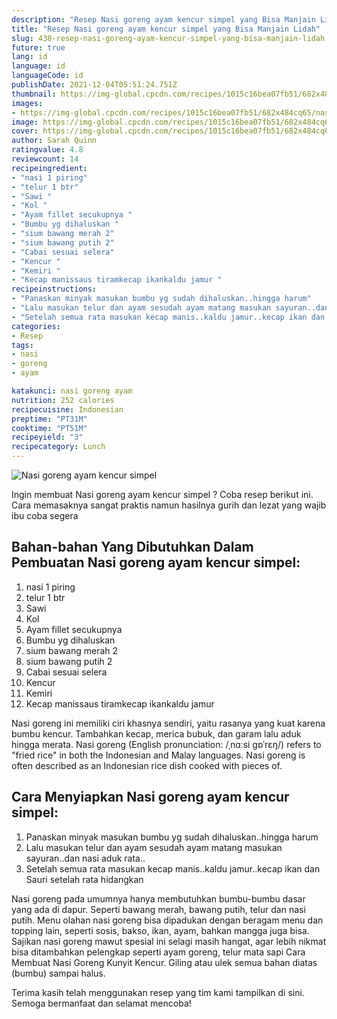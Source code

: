 ```yaml
---
description: "Resep Nasi goreng ayam kencur simpel yang Bisa Manjain Lidah"
title: "Resep Nasi goreng ayam kencur simpel yang Bisa Manjain Lidah"
slug: 438-resep-nasi-goreng-ayam-kencur-simpel-yang-bisa-manjain-lidah
future: true
lang: id
language: id
languageCode: id
publishDate: 2021-12-04T05:51:24.751Z 
thumbnail: https://img-global.cpcdn.com/recipes/1015c16bea07fb51/682x484cq65/nasi-goreng-ayam-kencur-simpel-foto-resep-utama.png
images:
- https://img-global.cpcdn.com/recipes/1015c16bea07fb51/682x484cq65/nasi-goreng-ayam-kencur-simpel-foto-resep-utama.png
image: https://img-global.cpcdn.com/recipes/1015c16bea07fb51/682x484cq65/nasi-goreng-ayam-kencur-simpel-foto-resep-utama.png
cover: https://img-global.cpcdn.com/recipes/1015c16bea07fb51/682x484cq65/nasi-goreng-ayam-kencur-simpel-foto-resep-utama.png
author: Sarah Quinn
ratingvalue: 4.8
reviewcount: 14
recipeingredient:
- "nasi 1 piring"
- "telur 1 btr"
- "Sawi "
- "Kol "
- "Ayam fillet secukupnya "
- "Bumbu yg dihaluskan "
- "sium bawang merah 2"
- "sium bawang putih 2"
- "Cabai sesuai selera"
- "Kencur "
- "Kemiri "
- "Kecap manissaus tiramkecap ikankaldu jamur "
recipeinstructions:
- "Panaskan minyak masukan bumbu yg sudah dihaluskan..hingga harum"
- "Lalu masukan telur dan ayam sesudah ayam matang masukan sayuran..dan nasi aduk rata.."
- "Setelah semua rata masukan kecap manis..kaldu jamur..kecap ikan dan Sauri setelah rata hidangkan"
categories:
- Resep
tags:
- nasi
- goreng
- ayam

katakunci: nasi goreng ayam 
nutrition: 252 calories
recipecuisine: Indonesian
preptime: "PT31M"
cooktime: "PT51M"
recipeyield: "3"
recipecategory: Lunch
---
```



![Nasi goreng ayam kencur simpel](https://img-global.cpcdn.com/recipes/1015c16bea07fb51/682x484cq65/nasi-goreng-ayam-kencur-simpel-foto-resep-utama.png)

Ingin membuat Nasi goreng ayam kencur simpel ? Coba resep berikut ini. Cara memasaknya sangat praktis namun hasilnya gurih dan lezat yang wajib ibu coba segera

<!--inarticleads1-->

## Bahan-bahan Yang Dibutuhkan Dalam Pembuatan Nasi goreng ayam kencur simpel:

1. nasi 1 piring
1. telur 1 btr
1. Sawi 
1. Kol 
1. Ayam fillet secukupnya 
1. Bumbu yg dihaluskan 
1. sium bawang merah 2
1. sium bawang putih 2
1. Cabai sesuai selera
1. Kencur 
1. Kemiri 
1. Kecap manissaus tiramkecap ikankaldu jamur 

Nasi goreng ini memiliki ciri khasnya sendiri, yaitu rasanya yang kuat karena bumbu kencur. Tambahkan kecap, merica bubuk, dan garam lalu aduk hingga merata. Nasi goreng (English pronunciation: /ˌnɑːsi ɡɒˈrɛŋ/) refers to &#34;fried rice&#34; in both the Indonesian and Malay languages. Nasi goreng is often described as an Indonesian rice dish cooked with pieces of. 

<!--inarticleads2-->

## Cara Menyiapkan Nasi goreng ayam kencur simpel:

1. Panaskan minyak masukan bumbu yg sudah dihaluskan..hingga harum
1. Lalu masukan telur dan ayam sesudah ayam matang masukan sayuran..dan nasi aduk rata..
1. Setelah semua rata masukan kecap manis..kaldu jamur..kecap ikan dan Sauri setelah rata hidangkan


Nasi goreng pada umumnya hanya membutuhkan bumbu-bumbu dasar yang ada di dapur. Seperti bawang merah, bawang putih, telur dan nasi putih. Menu olahan nasi goreng bisa dipadukan dengan beragam menu dan topping lain, seperti sosis, bakso, ikan, ayam, bahkan mangga juga bisa. Sajikan nasi goreng mawut spesial ini selagi masih hangat, agar lebih nikmat bisa ditambahkan pelengkap seperti ayam goreng, telur mata sapi Cara Membuat Nasi Goreng Kunyit Kencur. Giling atau ulek semua bahan diatas (bumbu) sampai halus. 

Terima kasih telah menggunakan resep yang tim kami tampilkan di sini. Semoga bermanfaat dan selamat mencoba!
